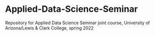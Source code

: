 # Applied-Data-Science-Seminar
Repository for Applied Data Science Seminar joint course, University of Arizona/Lewis &amp; Clark College, spring 2022

